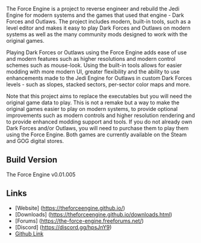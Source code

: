 The Force Engine is a project to reverse engineer and rebuild the Jedi Engine for modern systems and the games that used that engine - Dark Forces and Outlaws. The project includes modern, built-in tools, such as a level editor and makes it easy to play Dark Forces and Outlaws on modern systems as well as the many community mods designed to work with the original games.

Playing Dark Forces or Outlaws using the Force Engine adds ease of use and modern features such as higher resolutions and modern control schemes such as mouse-look. Using the built-in tools allows for easier modding with more modern UI, greater flexibility and the ability to use enhancements made to the Jedi Engine for Outlaws in custom Dark Forces levels - such as slopes, stacked sectors, per-sector color maps and more.

Note that this project aims to replace the executables but you will need the original game data to play. This is not a remake but a way to make the original games easier to play on modern systems, to provide optional improvements such as modern controls and higher resolution rendering and to provide enhanced modding support and tools. If you do not already own Dark Forces and/or Outlaws, you will need to purchase them to play them using the Force Engine. Both games are currently available on the Steam and GOG digital stores.

## Build Version
The Force Engine  v0.01.005

## Links
  * [Website] (https://theforceengine.github.io/)
  * [Downloads] (https://theforceengine.github.io/downloads.html)
  * [Forums] (https://the-force-engine.freeforums.net/)
  * [Discord] (https://discord.gg/hpsJnY9)
  * [Github Link](https://github.com/luciusDXL/TheForceEngine.git)
